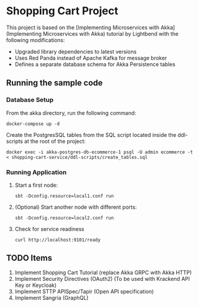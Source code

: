 # Shopping Cart Project
This project is based on the [Implementing Microservices with Akka](Implementing Microservices with Akka) tutorial by Lightbend with the following modifications:

- Upgraded library dependencies to latest versions
- Uses Red Panda instead of Apache Kafka for message broker
- Defines a separate database schema for Akka Persistence tables

## Running the sample code

### Database Setup

From the akka directory, run the following command:
```shell
docker-compose up -d
```
Create the PostgresSQL tables from the SQL script located inside the ddl-scripts at the root of the project:
```shell
docker exec -i akka-postgres-db-ecommerce-1 psql -U admin ecommerce -t < shopping-cart-service/ddl-scripts/create_tables.sql
```

### Running Application

1. Start a first node:

    ```
    sbt -Dconfig.resource=local1.conf run
    ```

2. (Optional) Start another node with different ports:

    ```
    sbt -Dconfig.resource=local2.conf run
    ```

3. Check for service readiness

    ```
    curl http://localhost:9101/ready
    ```

## TODO Items
1. Implement Shopping Cart Tutorial (replace Akka GRPC with Akka HTTP)
2. Implement Security Directives (OAuth2) (To be used with Krackend API Key or Keycloak)
3. Implement STTP APISpec/Tapir (Open API specification)
4. Implement Sangria (GraphQL)